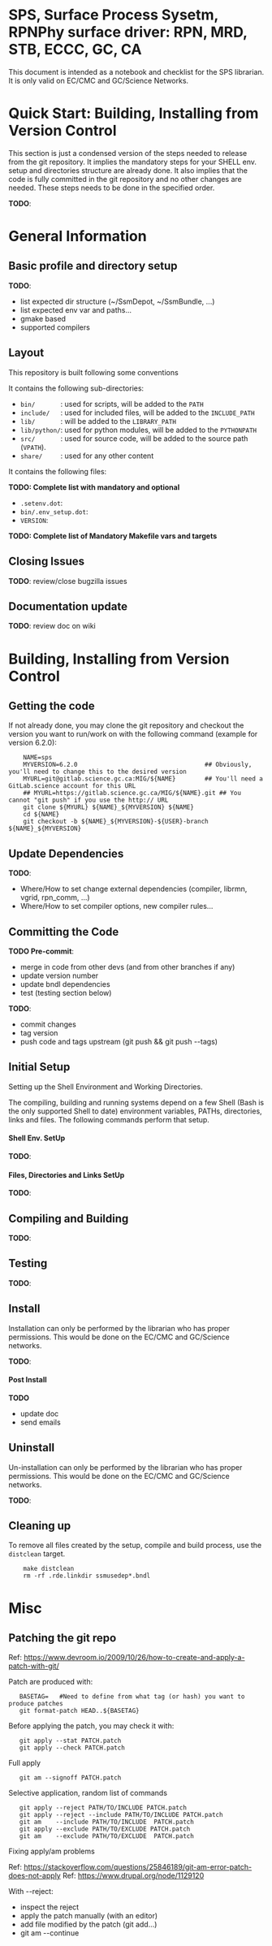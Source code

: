 SPS, Surface Process Sysetm, RPNPhy surface driver: RPN, MRD, STB, ECCC, GC, CA
===============================================================================

This document is intended as a notebook and checklist for the SPS
librarian. It is only valid on EC/CMC and GC/Science Networks.

Quick Start: Building, Installing from Version Control
======================================================

This section is just a condensed version of the steps needed to release from
the git repository. It implies the mandatory steps for your SHELL env. setup
and directories structure are already done. It also implies that the code is
fully committed in the git repository and no other changes are needed.
These steps needs to be done in the specified order.

**TODO**: 

General Information
===================

Basic profile and directory setup
---------------------------------

**TODO**: 

  * list expected dir structure (~/SsmDepot, ~/SsmBundle, ...)
  * list expected env var and paths...
  * gmake based
  * supported compilers

Layout
------

This repository is built following some conventions

It contains the following sub-directories:

  * `bin/       `: used for scripts, will be added to the `PATH`
  * `include/   `: used for included files, will be added to the `INCLUDE_PATH`
  * `lib/       `: will be added to the `LIBRARY_PATH`
  * `lib/python/`: used for python modules, will be added to the `PYTHONPATH`
  * `src/       `: used for source code, will be added to the source path (`VPATH`).
  * `share/     `: used for any other content

It contains the following files:

  **TODO: Complete list with mandatory and optional**
  * `.setenv.dot`:
  * `bin/.env_setup.dot`:
  * `VERSION`:

  **TODO: Complete list of Mandatory Makefile vars and targets**

Closing Issues
--------------

**TODO**: review/close bugzilla issues


Documentation update
--------------------

**TODO**: review doc on wiki


Building, Installing from Version Control
=========================================

Getting the code
----------------

If not already done, you may clone the git repository and checkout
the version you want to run/work on with the following command
(example for version 6.2.0):

        NAME=sps
        MYVERSION=6.2.0                                   ## Obviously, you'll need to change this to the desired version
        MYURL=git@gitlab.science.gc.ca:MIG/${NAME}        ## You'll need a GitLab.science account for this URL
        ## MYURL=https://gitlab.science.gc.ca/MIG/${NAME}.git ## You cannot "git push" if you use the http:// URL
        git clone ${MYURL} ${NAME}_${MYVERSION} ${NAME}
        cd ${NAME}
        git checkout -b ${NAME}_${MYVERSION}-${USER}-branch ${NAME}_${MYVERSION}


Update Dependencies
-------------------

**TODO**:

  * Where/How to set change external dependencies (compiler, librmn, vgrid, rpn_comm, ...)
  * Where/How to set compiler options, new compiler rules...


Committing the Code
-------------------

**TODO Pre-commit**:

  * merge in code from other devs (and from other branches if any)
  * update version number
  * update bndl dependencies
  * test (testing section below)

**TODO**:

  * commit changes
  * tag version
  * push code and tags upstream (git push && git push --tags)


Initial Setup
-------------

Setting up the Shell Environment and Working Directories.

The compiling, building and running systems depend on a few Shell
(Bash is the only supported Shell to date) environment variables,
PATHs, directories, links and files.
The following commands perform that setup.

#### Shell Env. SetUp ####

**TODO**:

#### Files, Directories and Links SetUp ####

**TODO**:

Compiling and Building
----------------------

**TODO**:

Testing
-------

**TODO**:


Install
-------

Installation can only be performed by the librarian who has proper permissions.
This would be done on the EC/CMC and GC/Science networks.

**TODO**:

#### Post Install ####

**TODO**

  * update doc
  * send emails


Uninstall
---------

Un-installation can only be performed by the librarian who has proper permissions.
This would be done on the EC/CMC and GC/Science networks.

**TODO**:

Cleaning up
-----------

To remove all files created by the setup, compile and build process, use the `distclean` target.

        make distclean
        rm -rf .rde.linkdir ssmusedep*.bndl

Misc
====

Patching the git repo
---------------------

Ref: https://www.devroom.io/2009/10/26/how-to-create-and-apply-a-patch-with-git/

Patch are produced with:

       BASETAG=   #Need to define from what tag (or hash) you want to produce patches
       git format-patch HEAD..${BASETAG}

Before applying the patch, you may check it with:

       git apply --stat PATCH.patch
       git apply --check PATCH.patch

Full apply

       git am --signoff PATCH.patch

Selective application, random list of commands

       git apply --reject PATH/TO/INCLUDE PATCH.patch
       git apply --reject --include PATH/TO/INCLUDE PATCH.patch
       git am    --include PATH/TO/INCLUDE  PATCH.patch
       git apply --exclude PATH/TO/EXCLUDE PATCH.patch
       git am    --exclude PATH/TO/EXCLUDE  PATCH.patch

Fixing apply/am problems

Ref: https://stackoverflow.com/questions/25846189/git-am-error-patch-does-not-apply
Ref: https://www.drupal.org/node/1129120

With --reject: 

  * inspect the reject
  * apply the patch manually (with an editor)
  * add file modified by the patch (git add...)
  * git am --continue
